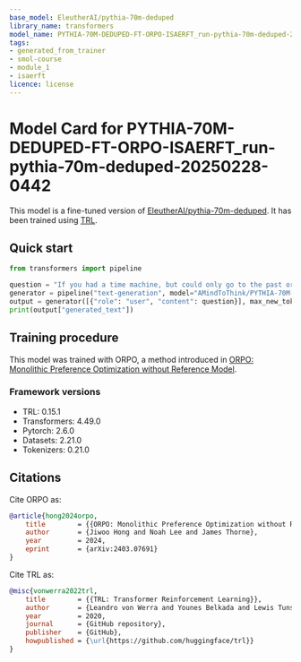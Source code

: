 ```yaml
---
base_model: EleutherAI/pythia-70m-deduped
library_name: transformers
model_name: PYTHIA-70M-DEDUPED-FT-ORPO-ISAERFT_run-pythia-70m-deduped-20250228-0442
tags:
- generated_from_trainer
- smol-course
- module_1
- isaerft
licence: license
---
```


# Model Card for PYTHIA-70M-DEDUPED-FT-ORPO-ISAERFT_run-pythia-70m-deduped-20250228-0442

This model is a fine-tuned version of [EleutherAI/pythia-70m-deduped](https://huggingface.co/EleutherAI/pythia-70m-deduped).
It has been trained using [TRL](https://github.com/huggingface/trl).

## Quick start

```python
from transformers import pipeline

question = "If you had a time machine, but could only go to the past or the future once and never return, which would you choose and why?"
generator = pipeline("text-generation", model="AMindToThink/PYTHIA-70M-DEDUPED-FT-ORPO-ISAERFT_run-pythia-70m-deduped-20250228-0442", device="cuda")
output = generator([{"role": "user", "content": question}], max_new_tokens=128, return_full_text=False)[0]
print(output["generated_text"])
```

## Training procedure

 


This model was trained with ORPO, a method introduced in [ORPO: Monolithic Preference Optimization without Reference Model](https://huggingface.co/papers/2403.07691).

### Framework versions

- TRL: 0.15.1
- Transformers: 4.49.0
- Pytorch: 2.6.0
- Datasets: 2.21.0
- Tokenizers: 0.21.0

## Citations

Cite ORPO as:

```bibtex
@article{hong2024orpo,
    title        = {{ORPO: Monolithic Preference Optimization without Reference Model}},
    author       = {Jiwoo Hong and Noah Lee and James Thorne},
    year         = 2024,
    eprint       = {arXiv:2403.07691}
}
```

Cite TRL as:
    
```bibtex
@misc{vonwerra2022trl,
	title        = {{TRL: Transformer Reinforcement Learning}},
	author       = {Leandro von Werra and Younes Belkada and Lewis Tunstall and Edward Beeching and Tristan Thrush and Nathan Lambert and Shengyi Huang and Kashif Rasul and Quentin Gallouédec},
	year         = 2020,
	journal      = {GitHub repository},
	publisher    = {GitHub},
	howpublished = {\url{https://github.com/huggingface/trl}}
}
```